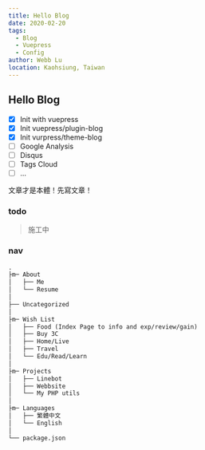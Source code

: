 ```yaml
---
title: Hello Blog
date: 2020-02-20
tags: 
  - Blog
  - Vuepress
  - Config
author: Webb Lu
location: Kaohsiung, Taiwan
---
```


## Hello Blog

+ [x] Init with vuepress
+ [x] Init vuepress/plugin-blog  
+ [x] Init vurpress/theme-blog
+ [ ] Google Analysis
+ [ ] Disqus
+ [ ] Tags Cloud
+ [ ] ...

文章才是本體！先寫文章！

### todo

> 施工中

### nav

```md
.
├m─ About
│   ├── Me
│   └── Resume
│
├── Uncategorized
│
├m─ Wish List
│   ├── Food (Index Page to info and exp/review/gain)
│   ├── Buy 3C
│   ├── Home/Live
│   ├── Travel
│   └── Edu/Read/Learn
│
├m─ Projects
│   ├── Linebot
│   ├── Webbsite
│   └── My PHP utils
│
├m─ Languages
│   ├── 繁體中文
│   └── English
│
└── package.json
```
